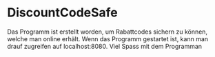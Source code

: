 # DiscountCodeSafe
Das Programm ist erstellt worden, um Rabattcodes sichern zu können, welche man online erhält.
Wenn das Programm gestartet ist, kann man drauf zugreifen auf localhost:8080.
Viel Spass mit dem Programman
